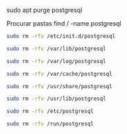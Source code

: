 sudo apt purge postgresql

Procurar pastas
find / -name postgresql
```sh
sudo rm -rfv /etc/init.d/postgresql

sudo rm -rfv /var/lib/postgresql

sudo rm -rfv /var/log/postgresql

sudo rm -rfv /var/cache/postgresql

sudo rm -rfv /usr/share/postgresql

sudo rm -rfv /usr/lib/postgresql

sudo rm -rfv /etc/postgresql

sudo rm -rfv /run/postgresql
```

